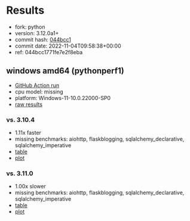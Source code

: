 # Results

- fork: python
- version: 3.12.0a1+
- commit hash: [044bcc1](https://github.com/python/cpython/commit/044bcc1)
- commit date: 2022-11-04T09:58:38+00:00
- ref: 044bcc1771fe7e2f8eba

## windows amd64 (pythonperf1)

- [GitHub Action run](https://github.com/faster-cpython/benchmarking/actions/runs/4577176623)
- cpu model: missing
- platform: Windows-11-10.0.22000-SP0
- [raw results](bm-20221104-pythonperf1-amd64-python-044bcc1771fe7e2f8eba-3.12.0a1%2B-044bcc1.json)

### vs. 3.10.4

- 1.11x faster
- missing benchmarks: aiohttp, flaskblogging, sqlalchemy_declarative, sqlalchemy_imperative
- [table](bm-20221104-pythonperf1-amd64-python-044bcc1771fe7e2f8eba-3.12.0a1%2B-044bcc1-vs-3.10.4.md)
- [plot](bm-20221104-pythonperf1-amd64-python-044bcc1771fe7e2f8eba-3.12.0a1%2B-044bcc1-vs-3.10.4.png)

### vs. 3.11.0

- 1.00x slower
- missing benchmarks: aiohttp, flaskblogging, sqlalchemy_declarative, sqlalchemy_imperative
- [table](bm-20221104-pythonperf1-amd64-python-044bcc1771fe7e2f8eba-3.12.0a1%2B-044bcc1-vs-3.11.0.md)
- [plot](bm-20221104-pythonperf1-amd64-python-044bcc1771fe7e2f8eba-3.12.0a1%2B-044bcc1-vs-3.11.0.png)

